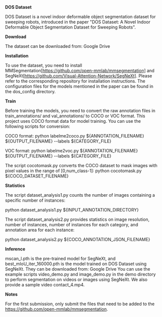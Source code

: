 **DOS Dataset**

DOS Dataset is a novel indoor deformable object segmentation dataset for sweeping robots, introduced in the paper "DOS Dataset: A Novel Indoor Deformable Object Segmentation Dataset for Sweeping Robots".

**Download**

The dataset can be downloaded from:
Google Drive

**Installation**

To use the dataset, you need to install MMSegmentation[https://github.com/open-mmlab/mmsegmentation] and SegNeXt[https://github.com/Visual-Attention-Network/SegNeXt]. Please refer to the corresponding repository for installation instructions.
The configuration files for the models mentioned in the paper can be found in the dos_config directory.

**Train**

Before training the models, you need to convert the raw annotation files in train_annotations/ and val_annotations/ to COCO or VOC format. This project uses COCO format data for model training. You can use the following scripts for conversion:

COCO format: python labelme2coco.py ${ANNOTATION_FILENAME} ${OUTPUT_FILENAME} --labels ${CATEGORY_FILE}

VOC format: python labelme2voc.py ${ANNOTATION_FILENAME} ${OUTPUT_FILENAME} --labels ${CATEGORY_FILE}

The script cocotomask.py converts the COCO dataset to mask images with pixel values in the range of [0,num_class-1]:
python cocotomask.py ${COCO_DATASET_FILENAME}

**Statistics**

The script dataset_analysis1.py counts the number of images containing a specific number of instances:

python dataset_analysis1.py ${INPUT_ANNOTATION_DIRECTORY}

The script dataset_analysis2.py provides statistics on image resolution, number of instances, number of instances for each category, and annotation area for each instance:

python dataset_analysis2.py ${COCO_ANNOTATION_JSON_FILENAME}

**Inference**

mscan_l.pth is the pre-trained model for SegNeXt, and best_mIoU_iter_160000.pth is the model trained on DOS Dataset using SegNeXt. They can be downloaded from:
Google Drive
You can use the example scripts video_demo.py and image_demo.py in the demo directory to perform segmentation on videos or images using SegNeXt. We also provide a sample video contact_4.mp4.

**Notes**

For the first submission, only submit the files that need to be added to the https://github.com/open-mmlab/mmsegmentation.
